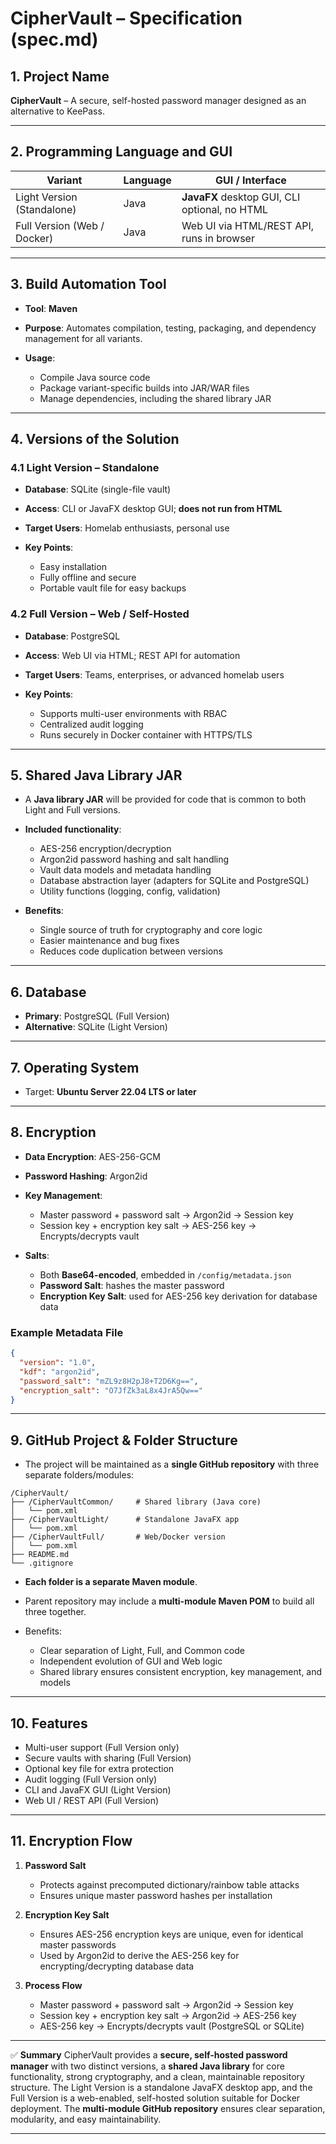 # CipherVault – Specification (spec.md)

## 1. Project Name

**CipherVault** – A secure, self-hosted password manager designed as an alternative to KeePass.

---

## 2. Programming Language and GUI

| Variant                     | Language | GUI / Interface                               |
| --------------------------- | -------- | --------------------------------------------- |
| Light Version (Standalone)  | Java     | **JavaFX** desktop GUI, CLI optional, no HTML |
| Full Version (Web / Docker) | Java     | Web UI via HTML/REST API, runs in browser     |

---

## 3. Build Automation Tool

* **Tool**: **Maven**
* **Purpose**: Automates compilation, testing, packaging, and dependency management for all variants.
* **Usage**:

  * Compile Java source code
  * Package variant-specific builds into JAR/WAR files
  * Manage dependencies, including the shared library JAR

---

## 4. Versions of the Solution

### 4.1 Light Version – Standalone

* **Database**: SQLite (single-file vault)
* **Access**: CLI or JavaFX desktop GUI; **does not run from HTML**
* **Target Users**: Homelab enthusiasts, personal use
* **Key Points**:

  * Easy installation
  * Fully offline and secure
  * Portable vault file for easy backups

### 4.2 Full Version – Web / Self-Hosted

* **Database**: PostgreSQL
* **Access**: Web UI via HTML; REST API for automation
* **Target Users**: Teams, enterprises, or advanced homelab users
* **Key Points**:

  * Supports multi-user environments with RBAC
  * Centralized audit logging
  * Runs securely in Docker container with HTTPS/TLS

---

## 5. Shared Java Library JAR

* A **Java library JAR** will be provided for code that is common to both Light and Full versions.
* **Included functionality**:

  * AES-256 encryption/decryption
  * Argon2id password hashing and salt handling
  * Vault data models and metadata handling
  * Database abstraction layer (adapters for SQLite and PostgreSQL)
  * Utility functions (logging, config, validation)
* **Benefits**:

  * Single source of truth for cryptography and core logic
  * Easier maintenance and bug fixes
  * Reduces code duplication between versions

---

## 6. Database

* **Primary**: PostgreSQL (Full Version)
* **Alternative**: SQLite (Light Version)

---

## 7. Operating System

* Target: **Ubuntu Server 22.04 LTS or later**

---

## 8. Encryption

* **Data Encryption**: AES-256-GCM
* **Password Hashing**: Argon2id
* **Key Management**:

  * Master password + password salt → Argon2id → Session key
  * Session key + encryption key salt → AES-256 key → Encrypts/decrypts vault
* **Salts**:

  * Both **Base64-encoded**, embedded in `/config/metadata.json`
  * **Password Salt**: hashes the master password
  * **Encryption Key Salt**: used for AES-256 key derivation for database data

### Example Metadata File

```json
{
  "version": "1.0",
  "kdf": "argon2id",
  "password_salt": "mZL9z8H2pJ8+T2D6Kg==",
  "encryption_salt": "O7JfZk3aL8x4JrA5Qw=="
}
```

---

## 9. GitHub Project & Folder Structure

* The project will be maintained as a **single GitHub repository** with three separate folders/modules:

```
/CipherVault/
├── /CipherVaultCommon/     # Shared library (Java core)
│   └── pom.xml
├── /CipherVaultLight/      # Standalone JavaFX app
│   └── pom.xml
├── /CipherVaultFull/       # Web/Docker version
│   └── pom.xml
├── README.md
└── .gitignore
```

* **Each folder is a separate Maven module**.
* Parent repository may include a **multi-module Maven POM** to build all three together.
* Benefits:

  * Clear separation of Light, Full, and Common code
  * Independent evolution of GUI and Web logic
  * Shared library ensures consistent encryption, key management, and models

---

## 10. Features

* Multi-user support (Full Version only)
* Secure vaults with sharing (Full Version)
* Optional key file for extra protection
* Audit logging (Full Version only)
* CLI and JavaFX GUI (Light Version)
* Web UI / REST API (Full Version)

---

## 11. Encryption Flow

1. **Password Salt**

   * Protects against precomputed dictionary/rainbow table attacks
   * Ensures unique master password hashes per installation

2. **Encryption Key Salt**

   * Ensures AES-256 encryption keys are unique, even for identical master passwords
   * Used by Argon2id to derive the AES-256 key for encrypting/decrypting database data

3. **Process Flow**

   * Master password + password salt → Argon2id → Session key
   * Session key + encryption key salt → Argon2id → AES-256 key
   * AES-256 key → Encrypts/decrypts vault (PostgreSQL or SQLite)

---

✅ **Summary**
CipherVault provides a **secure, self-hosted password manager** with two distinct versions, a **shared Java library** for core functionality, strong cryptography, and a clean, maintainable repository structure. The Light Version is a standalone JavaFX desktop app, and the Full Version is a web-enabled, self-hosted solution suitable for Docker deployment. The **multi-module GitHub repository** ensures clear separation, modularity, and easy maintainability.

---


